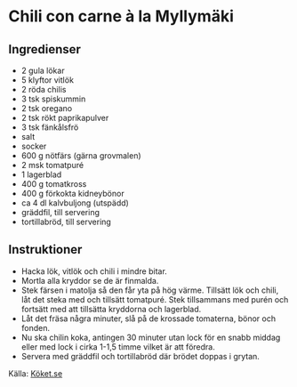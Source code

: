 # Chili con carne à la Myllymäki

## Ingredienser

* 2 gula lökar
* 5 klyftor vitlök
* 2 röda chilis
* 3 tsk spiskummin
* 2 tsk oregano
* 2 tsk rökt paprikapulver
* 3 tsk fänkålsfrö
* salt
* socker
* 600 g nötfärs (gärna grovmalen)
* 2 msk tomatpuré
* 1 lagerblad
* 400 g tomatkross
* 400 g förkokta kidneybönor
* ca 4 dl kalvbuljong (utspädd)
* gräddfil, till servering
* tortillabröd, till servering

## Instruktioner

* Hacka lök, vitlök och chili i mindre bitar.
* Mortla alla kryddor se de är finmalda.
* Stek färsen i matolja så den får yta på hög värme. Tillsätt lök och chili, låt det steka med och tillsätt tomatpuré. Stek tillsammans med purén och fortsätt med att tillsätta kryddorna och lagerblad. 
* Låt det fräsa några minuter, slå på de krossade tomaterna, bönor och fonden.
* Nu ska chilin koka, antingen 30 minuter utan lock för en snabb middag eller med lock i cirka 1-1,5 timme vilket är att föredra.
* Servera med gräddfil och tortillabröd där brödet doppas i grytan.

Källa: [Köket.se](https://www.koket.se/chili-con-carne-a-la-myllymaki)